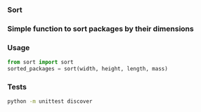 ### Sort

### Simple function to sort packages by their dimensions

### Usage

```python
from sort import sort
sorted_packages = sort(width, height, length, mass)
```

### Tests

```bash
python -m unittest discover
```